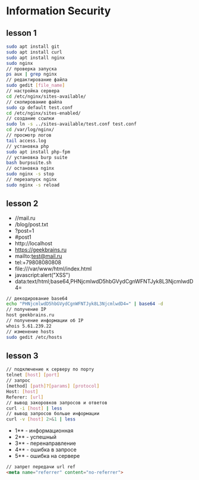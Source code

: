 # Information Security

## lesson 1
``` bash
sudo apt install git
sudo apt install curl
sudo apt install nginx
sudo nginx
// проверка запуска
ps aux | grep nginx
// редактирование файла
sudo gedit [file_name]
// настройка сервера
cd /etc/nginx/sites-available/
// скопирование файла
sudo cp default test.conf
cd /etc/nginx/sites-enabled/
// создание ссылки
sudo ln -s ../sites-available/test.conf test.conf
cd /var/log/nginx/
// просмотр логов
tail access.log
// установка php
sudo apt install php-fpm
// установка burp suite
bash burpsuite.sh
// остановка nginx
sudo nginx -s stop
// перезапуск nginx
sudo nginx -s reload
```

## lesson 2
* //mail.ru
* /blog/post.txt
* ?post=1
* #post1
* http://localhost
* https://geekbrains.ru
* mailto:test@mail.ru
* tel:+79808080808
* file:///var/www/html/index.html
* javascript:alert("XSS")
* data:text/html;base64,PHNjcmlwdD5hbGVydCgnWFNTJyk8L3NjcmlwdD4=
``` bash
// декодирование base64
echo "PHNjcmlwdD5hbGVydCgnWFNTJyk8L3NjcmlwdD4=" | base64 -d
// получение IP
host geekbrains.ru
// получение информации об IP
whois 5.61.239.22
// изменение hosts
sudo gedit /etc/hosts
```

## lesson 3
``` bash
// подключение к серверу по порту
telnet [host] [port]
// запрос
[method] [path]?[params] [protocol]
Host: [host]
Referer: [url]
// вывод закоровков запросов и ответов
curl -i [host] | less
// вывод запросов больше информации
curl -v [host] 2>&1 | less
```

* 1** - информационная
* 2** - успешный
* 3** - перенаправление
* 4** - ошибка в запросе
* 5** - ошибка на сервере

``` html
// запрет передачи url ref
<meta name="referrer" content="no-referrer">
```
